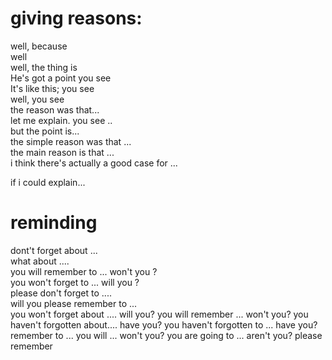# giving reasons:      
well, because       
well     
well, the thing is      
He's got a point you see     
It's like this; you see    
well, you see      
the reason was that...    
let me explain. you see ..     
but the point is...  
the simple reason was that ...   
the main reason is that ...   
i think there's actually a good case for ...   

if i could explain...  

# reminding
dont't forget about ...     
what about ....   
you will remember to ...  won't you ?       
you won't forget to ... will you ?     
please don't forget to ....       
will you please remember to ...  
you won't forget about .... will you? 
you will remember ... won't you?
you haven't forgotten about.... have you?
you haven't forgotten to ... have you?
remember to ...
you will ... won't you?
you are going to ... aren't you?
please remember

